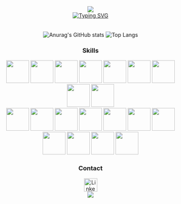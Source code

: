 <div align="center">
  <img src="https://capsule-render.vercel.app/api?type=waving&color=00CD0BFF&height=150&section=header">
</div>

<div align="center">
  <a href="https://git.io/typing-svg"><img src="https://readme-typing-svg.demolab.com?font=Fira+Code&weight=100&size=30&pause=1000&color=00CD0B&background=005F7100&center=true&vCenter=true&width=610&lines=Hello!+My+name+is+F%C3%A1bio+Casagrande+;I'm+a+Brazilian+Developer+Student.;Be+Welcome!+%3AD" alt="Typing SVG" /></a>
</div>
</br></br>
<div align="center">
  <img src="https://github-readme-stats.vercel.app/api?username=fabin0casa&show_icons=true&theme=transparent&hide_border=true&title_color=00CD0BFF&text_color=0f810f&icon_color=71C771" alt="Anurag's GitHub stats" max-width: 300px; height: 250px"/>
  <img src="https://github-readme-stats.vercel.app/api/top-langs/?username=fabin0casa&layout=donut&theme=transparent&hide_border=true&title_color=00CD0BFF&text_color=71C771&icon_color=71C771" alt="Top Langs" max-width: 300px; height: 250px"/>
</div>


<div align="center">
  <h3><strong>Skills</strong></h3>
</div>


<div align="center">
  <img src ="https://upload.wikimedia.org/wikipedia/commons/thumb/3/38/HTML5_Badge.svg/2048px-HTML5_Badge.svg.png" style="height: 60px">
  <img src ="https://upload.wikimedia.org/wikipedia/commons/thumb/6/62/CSS3_logo.svg/2048px-CSS3_logo.svg.png" style="height: 60px">
  <img src ="https://user-images.githubusercontent.com/25181517/117447155-6a868a00-af3d-11eb-9cfe-245df15c9f3f.png" style="height: 60px">
  <img src ="https://user-images.githubusercontent.com/25181517/183898054-b3d693d4-dafb-4808-a509-bab54cf5de34.png" style="height: 60px">
  <img src ="https://media.licdn.com/dms/image/v2/C5112AQExUeu0Uwrxdg/article-cover_image-shrink_720_1280/article-cover_image-shrink_720_1280/0/1555853756108?e=2147483647&v=beta&t=N96fwDtStzXrEpQh9sTr9VUOmtLYGL3jNvK0QvobxuU" style="height: 60px">
  <img src ="https://cdn-icons-png.flaticon.com/512/226/226777.png" style="height: 60px">
  <img src ="https://github.com/user-attachments/assets/6a3c4ab9-8bfe-42d1-bc5d-5fe770e11f51" style="height: 60px">
  <img src ="https://upload.wikimedia.org/wikipedia/commons/thumb/2/27/PHP-logo.svg/711px-PHP-logo.svg.png" style="height: 60px">
  <img src ="https://raw.githubusercontent.com/isocpp/logos/master/cpp_logo.png" style="height: 60px">
  </br>
  <img src ="https://github.com/user-attachments/assets/06851a6c-5780-4b9c-b89d-af3b4e605636" style="height: 60px">
  <img src ="https://github.com/user-attachments/assets/8e96cc9f-edc3-4c36-bd9a-ec1d918e8a45" style="height: 60px">
  <img src ="https://cdn-icons-png.flaticon.com/512/5968/5968313.png" style="height: 60px">
  <img src ="https://github.com/user-attachments/assets/6a46647d-46c6-4872-9454-0580d2a3afb3" style="height: 60px">
   <!-- tentativas anteriores de tentar deixar as logos do sql developer e data modeler mais bonitenhos :)
  <img src ="https://github.com/user-attachments/assets/5358822c-2ade-4a5c-9a6f-bcbf5939b620" style="height: 60px">
  <img src ="https://github.com/user-attachments/assets/d7939a26-7ba0-436c-8b87-9afa8f23eaae" style="height: 60px"> 
  <img src ="https://github.com/user-attachments/assets/3b595839-6835-43aa-9a25-d11c0da6e48a" style="height: 60px">
  <img src ="https://github.com/user-attachments/assets/ea6e2e6f-f815-4963-8918-e28bf436b5fe" style="height: 60px"> -->
  <img src ="https://github.com/user-attachments/assets/d784bf28-fa9a-48ef-99a9-8e886ebf7e78" style="height: 60px">
  <img src ="https://github.com/user-attachments/assets/453eda7c-ffbb-4c5b-8742-16f0567b61b5" style="height: 60px">
  <img src ="https://github.com/user-attachments/assets/d2554c84-b866-42e1-b96c-3267fbc47518" style="height: 60px">
  <img src ="https://user-images.githubusercontent.com/25181517/192108891-d86b6220-e232-423a-bf5f-90903e6887c3.png" style="height: 60px">
  <img src ="https://www.northware.mx/wp-content/uploads/2022/09/northware-microsoft-power-bi-logo.png" style="height: 60px">
  <img src ="https://github.com/user-attachments/assets/6fc34a90-c4aa-4b9f-acd9-123f35f92b6a" style="height: 60px">
  <img src ="https://upload.wikimedia.org/wikipedia/commons/thumb/c/cf/Eclipse-SVG.svg/1024px-Eclipse-SVG.svg.png" style="height: 60px">
</div>

<div align="center">
  <h3><strong>Contact</strong></h3>
</div>

<div id="badges" align="center">
  <a href="https://www.linkedin.com/in/fabio-casagrande">
    <img src="https://img.shields.io/badge/LinkedIn-0749FF?style=for-the-badge&logo=linkedin&logoColor=white" style="height: 35px" alt="LinkedIn Badge"/>
  </a> <!--
  <a href="mailto:fabiocasagrande999@gmail.com">
    <img src="https://img.shields.io/badge/Gmail-darkred?style=for-the-badge&logo=gmail&logoColor=white" style="height: 35px" alt="Gmail Badge"/>
  </a> -->
</div>


<div align="center">
  <img src ="https://capsule-render.vercel.app/api?type=waving&color=00CD0BFF&height=150&section=footer">
</div>
